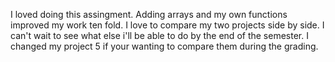 I loved doing this assingment. Adding arrays and my own functions improved my work ten fold. I love to compare my two projects side by side. I can't wait to see what else i'll be able to do by the end of the semester. I changed my project 5 if your wanting to compare them during the grading.
